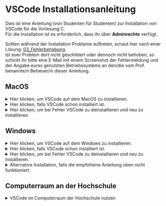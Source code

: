 # VSCode Installationsanleitung

Dies ist eine Anleitung (von Studenten für Studenten) zur Installation von VSCode für die Vorlesung C.<br />
Für die Installation ist es erforderlich, dass ihr über <b>Adminrechte</b> verfügt.<br />

Sollten während der Installation Probleme auftreten, schaut hier nach einer Lösung: [03_Fehlerbehebung](https://github.com/hshf1/VorlesungC/blob/main/VSCode/03_Fehlerbehebung.md). <br />
Ist euer Problem dort nicht geschildert oder dennoch nicht behoben, so schickt ihr bitte eine E-Mail mit einem Screenshot der Fehlermeldung und der Angabe eures genutzten Betriebssystems an den/die vom Prof. benannte/n Betreuer/in dieser Anleitung.

## MacOS

<details>
<summary>Hier klicken, um VSCode auf dem MacOS zu installieren.</summary>  

### Schritt 1
Damit wir mit Visual Studio Code C programmieren können, brauchen wir einen Compiler und Debugger. 

Dazu öffnen wir den Terminal und überprüfen, ob dies bereits vorhanden ist, indem wir
> clang –version

im Terminal eingeben. Bekommen wir eine Versionsnummer angezeigt, können wir mit Schritt 2 weiter machen. Bekommen wir aber 
mit der Abfrage keine Versionsnummer angezeit, so geben wir im Terminal
> Xcode-select –install

ein und überprüfen das Ergebnis wieder mit 
> clang –version

Nun sollte eine Versionsnummer angezeigt werden und wir können mit Schritt 2 weiter machen.

### Schritt 2
Wir laden VSCode für Mac herunter, indem wir auf den folgenden Link klicken:
https://code.visualstudio.com/docs?dv=osx

Danach schieben wir im Finder einfach die Datei `<Visual Studio Code.app>` in den `<Programme>` Ordner. 

### Schritt 3
Wir öffnen als nächstes Visual Studio Code.<br />

Nun installieren wir einige Erweiterungen, in dem wir auf das Symbol mit 3+1 Quadraten auf der linken Seite klicken:

<img width="367" alt="image" src="https://user-images.githubusercontent.com/78163337/112048606-e031c480-8b4e-11eb-81a7-13dccddf3201.png">

Wir möchten die vier Extensions C/C++, Code Runner, Live Share und GitLens. Oft gibt es eine reguläre, stabile und eine Vorab-Test-Version. Man kann sich an den Downloadzahlen aus den folgenden Screenshots orientieren, um die stabile Version zu erwischen:

![image](https://user-images.githubusercontent.com/78163337/112048686-f50e5800-8b4e-11eb-871f-51418cd4aaf6.png)

![image](https://user-images.githubusercontent.com/78163337/112048709-fb9ccf80-8b4e-11eb-8c6b-92e817526a56.png)

![image](https://user-images.githubusercontent.com/78163337/112048726-00618380-8b4f-11eb-84c5-c4ed73dc9d22.png)
  
![image](https://user-images.githubusercontent.com/100713757/159911055-cba05f87-f11f-402c-bec2-1551c6098574.png)
  
### Schritt 4
  
Um die Einstellungen überall zu haben, egal wo wir die Programme speichern und von anfang an überall debuggen können, laden wir zuerst den ZIP-Ordner herunter: [SettingsMAC.zip](https://github.com/hshf1/VorlesungC/files/8366561/SettingsMAC.zip)

Nun gehe wir im Finder auf Gehe zu und gehen da auf Gehe zum Ordner.
  
![image](https://user-images.githubusercontent.com/100713757/160494364-ae34d538-8420-4e91-b3d8-b47f8dd8bf89.png)

In der Suchleichte geben wir folgende Adresse ein: 
ACHTUNG: [Platzhalter] müsst ihr zusammen mit den eckigen Klammern nach eurem Benutzernamen auf dem MacOS umbennenen. 

>  /Users/[Platzhalter]/Library/Application Support/Code/User
  
In meinem Fall ist mein Benutzername ck und sieht wie folgt dann aus:
  
![image](https://user-images.githubusercontent.com/100713757/160494625-2aace6a3-2697-4d48-8494-5722c8affd83.png)
  
In den geöffneten Ordner kopiert ihr nun die 3 Dateien aus dem aus Schritt 1 runtergeladenen ZIP-Ordner. Falls da schon Dateien mit dem selben Namen vorhanden sind, ersetzt diese einfach.
  
Nun sollten die 3 Dateien sich in diesem Ordner befinden.
  
![image](https://user-images.githubusercontent.com/100713757/160494882-73fbd31a-1ba8-4774-b266-010bd286027e.png)
  
Hiermit wäre die Installation auch schon fertig und wir können mit [Erste Schritte](https://github.com/hshf1/VorlesungC/blob/main/VSCode/02_Erste_Schritte.md) weiter machen.
  </details>
  
<details>
<summary>Hier klicken, falls VSCode schon installiert ist.</summary>
  
Das ist kein Problem, dann führe die oben beschriebene Installation ohne Schritt 2 durch.

</details>
  
  <details>
  <summary>Hier klicken, um bei Fehler VSCode zu deinstallieren und neu zu installieren.</summary>
Falls bei der Installation oder der anschließenden Nutzung von VSCode fehler auftreten, so könnt ihr VSCode deinstallieren 
und wieder anhand der oberen Anleitung neu installieren. Wie Programme auf einem MacOS deinstalliert/gelöscht werden, ist hier erklärt:
https://support.apple.com/de-de/HT202235
    
  </details>

## Windows
  
<details> 
<summary>Hier klicken, um VSCode auf dem Windows zu installieren.</summary> 
  
### Schritt 1

Wir laden den ZIP-Ordner hier runter:
[installChoco.zip](https://github.com/hshf1/VorlesungC/files/8367038/installChoco.zip)   
  
Die Datei im ZIP-Ordner entpacken wir direkt in den Downloadsordner und lassen es da. Es darf nicht in einem weiteren Ordner sein!

<!--Wir öffnen den Link https://github.com/hshf1/VorlesungC/blob/main/VSCode/installChoco.cmd und klicken auf RAW.

![Schritt 1 RAW](https://user-images.githubusercontent.com/100713757/159829992-537c8122-34d4-43ba-a61b-131393a84bb4.jpg)
  
Nachdem klicken auf RAW öffnet sich eine Seite, auf der wir mit einem rechtsklick auf Seite speichern unter gehen.
![Schritt 1 Speichern unter](https://user-images.githubusercontent.com/100713757/159830836-fe4893a6-8524-473b-82b2-50b131aefe5a.jpg)
  
Wichtig ist jetzt, dass die Datei mit einer .cmd Endung gespeichert wird! Die Datei muss im Downloadsordner mit dem Namen installChoco.cmd gespeichert sein.
  
![Schritt 1 richtige Endung](https://user-images.githubusercontent.com/100713757/159831085-d213d866-d19a-42f4-ba7a-f20aa68c5fe8.png)-->

### Schritt 2
Wir öffnen die Eingabeaufforderung als Administrator.
  
![Schritt 2 CMD](https://user-images.githubusercontent.com/100713757/159831542-2f08c9b7-ef1c-4feb-a8a8-435d69435238.jpg)

Nun kopieren wir die folgende Zeile in das Terminal, bestätigen mit Enter und warten wieder auf den Eingabeprompt.
  
> cd %USERPROFILE%\Downloads & installChoco.cmd
  
![Schritt 2 Code](https://user-images.githubusercontent.com/100713757/159831925-92e8b154-19cc-4aec-b434-c62facb4813f.png)

Dieses Mal kann das ein paar Minuten dauern, wir warten einfach, bis der neue Eingabepromt zu sehen ist.

![Schritt 2 Ende](https://user-images.githubusercontent.com/100713757/159840845-0ed0b1a5-feb6-4bdf-84c7-316d3cf0072e.png)

Hiermit wäre die Installation auch schon fertig und wir können mit [Erste Schritte](https://github.com/hshf1/VorlesungC/blob/main/VSCode/02_Erste_Schritte.md) weiter machen.
</details>  

<details>
<summary>Hier klicken, falls VSCode schon installiert ist.</summary>
  
Das ist kein Problem, führe die oben beschriebene Installationsanleitung einfach ganz normal durch.<br />
Bereits installierte Programme bleiben erhalten und nur fehlende dazu installiert.

</details>
  <details>
  <summary>Hier klicken, um bei Fehler VSCode zu deinstallieren und neu zu installieren.</summary>
Falls bei der Installation oder der anschließenden Nutzung von VSCode fehler auftreten, so könnt ihr es komplett deinstallieren und wieder anhand der oberen Anleitung neu installieren.
<br /><br />
Dafür müsst ihr diese Programme deinstallieren:

![Deinstallation](https://user-images.githubusercontent.com/100713757/159841162-32f5c2e6-24e2-4f33-a9a5-d7a18cd034ac.png)

    
Zum Schluss starten wir noch die Eingabeaufforderung (CMD) mit Adminrechten und geben folgenden Code ein:
> RMDIR /S /Q C:\ProgramData\chocolatey
    
Nun ist alles deinstalliert und gelöscht und es kann mit der Installation wieder von vorne begonnen werden.
    
  </details>
  
  <details> 
<summary>Alternative Installation, falls die empfohlene Anleitung oben nicht funktioniert.</summary> 
    
Dies ist eine alternative Möglichkeit, VSCode auf Windows zu installieren und sollte nur genutzt werden, wenn die empfohlene Anleitung ein Stück weiter oben nicht funktioniert.
  
### Schritt 1
Zunächst rechts-klicken wir auf das Windows-Icon und wählen im erscheinenden Menü „Windows PowerShell (Administrator)“:

<img width="276" alt="image" src="https://user-images.githubusercontent.com/78163337/111452622-000e5600-8713-11eb-9c34-0cbfdfcc411c.png">
  
In diese PowerShell kopieren wir am Stück folgende Zeile:

und bestätigen mit „Enter“ und warten solange, bis uns PowerShell einen frischen Eingabeprompt anbietet:

<img width="163" alt="image" src="https://user-images.githubusercontent.com/78163337/111456918-d9065300-8717-11eb-93a9-88fddd8459ff.png">

### Schritt 2
Nun schließen wir die PowerShell und öffnen es wie vorhin erneut mit Adminrechten.
Nun kopieren wir die folgende Zeile in die PowerShell, bestätigen mit Enter und warten wieder auf den Eingabeprompt.

> choco install mingw --version=8.1.0 -y

### Schritt 3
Wir schließen die PowerShell und öffnen es wie vorhin erneut mit Adminrechten.
Jetzt kopieren wir die folgende Zeile in die PowerShell, bestätigen mit Enter und warten wieder auf den Eingabepromt.

> choco install vscode vscode-cpptools vscode-vsliveshare vscode-code-runner vscode-gitlens git cascadiafonts python -y

Dieses Mal kann das ein paar Minütchen dauern, wir warten einfach, bis der neue Eingabepromt zu sehen ist.<br />

Hiermit wäre die Installation auch schon fertig und wir können mit [Erste Schritte](https://github.com/hshf1/VorlesungC/blob/main/VSCode/Erste_Schritte.md) weiter machen.
</details>
  
## Computerraum an der Hochschule
<details>
  <summary>VSCode im Computerraum der Hochschule nutzen</summary>
</details>

